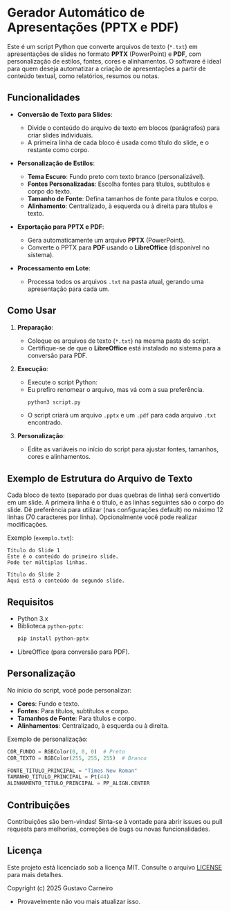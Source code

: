 # Gerador Automático de Apresentações (PPTX e PDF)

Este é um script Python que converte arquivos de texto (`*.txt`) em apresentações de slides no formato **PPTX** (PowerPoint) e **PDF**, com personalização de estilos, fontes, cores e alinhamentos. O software é ideal para quem deseja automatizar a criação de apresentações a partir de conteúdo textual, como relatórios, resumos ou notas.

## Funcionalidades

- **Conversão de Texto para Slides**:
  - Divide o conteúdo do arquivo de texto em blocos (parágrafos) para criar slides individuais.
  - A primeira linha de cada bloco é usada como título do slide, e o restante como corpo.

- **Personalização de Estilos**:
  - **Tema Escuro**: Fundo preto com texto branco (personalizável).
  - **Fontes Personalizadas**: Escolha fontes para títulos, subtítulos e corpo do texto.
  - **Tamanho de Fonte**: Defina tamanhos de fonte para títulos e corpo.
  - **Alinhamento**: Centralizado, à esquerda ou à direita para títulos e texto.

- **Exportação para PPTX e PDF**:
  - Gera automaticamente um arquivo **PPTX** (PowerPoint).
  - Converte o PPTX para **PDF** usando o **LibreOffice** (disponível no sistema).

- **Processamento em Lote**:
  - Processa todos os arquivos `.txt` na pasta atual, gerando uma apresentação para cada um.

## Como Usar

1. **Preparação**:
   - Coloque os arquivos de texto (`*.txt`) na mesma pasta do script.
   - Certifique-se de que o **LibreOffice** está instalado no sistema para a conversão para PDF.

2. **Execução**:
   - Execute o script Python:
   - Eu prefiro renomear o arquivo, mas vá com a sua preferência.
     ```bash
     python3 script.py
     ```
   - O script criará um arquivo `.pptx` e um `.pdf` para cada arquivo `.txt` encontrado.

3. **Personalização**:
   - Edite as variáveis no início do script para ajustar fontes, tamanhos, cores e alinhamentos.

## Exemplo de Estrutura do Arquivo de Texto

Cada bloco de texto (separado por duas quebras de linha) será convertido em um slide. A primeira linha é o título, e as linhas seguintes são o corpo do slide.
Dê preferência para utilizar (nas configurações default) no máximo 12 linhas (70 caracteres por linha). Opcionalmente você pode realizar modificações.

Exemplo (`exemplo.txt`):
```
Título do Slide 1
Este é o conteúdo do primeiro slide.
Pode ter múltiplas linhas.

Título do Slide 2
Aqui está o conteúdo do segundo slide.
```

## Requisitos

- Python 3.x
- Biblioteca `python-pptx`:
  ```bash
  pip install python-pptx
  ```
- LibreOffice (para conversão para PDF).

## Personalização

No início do script, você pode personalizar:
- **Cores**: Fundo e texto.
- **Fontes**: Para títulos, subtítulos e corpo.
- **Tamanhos de Fonte**: Para títulos e corpo.
- **Alinhamentos**: Centralizado, à esquerda ou à direita.

Exemplo de personalização:
```python
COR_FUNDO = RGBColor(0, 0, 0)  # Preto
COR_TEXTO = RGBColor(255, 255, 255)  # Branco

FONTE_TITULO_PRINCIPAL = "Times New Roman"
TAMANHO_TITULO_PRINCIPAL = Pt(44)
ALINHAMENTO_TITULO_PRINCIPAL = PP_ALIGN.CENTER
```

## Contribuições

Contribuições são bem-vindas! Sinta-se à vontade para abrir issues ou pull requests para melhorias, correções de bugs ou novas funcionalidades.

## Licença

Este projeto está licenciado sob a licença MIT. Consulte o arquivo [LICENSE](LICENSE) para mais detalhes.

Copyright (c) 2025 Gustavo Carneiro
- Provavelmente não vou mais atualizar isso.


